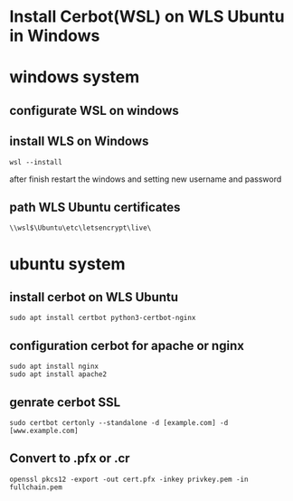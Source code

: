 # Install Cerbot(WSL) on WLS Ubuntu in Windows

# windows system

## configurate WSL on windows

## install WLS on Windows
```
wsl --install
```
after finish restart the windows and setting new username and password

## path WLS Ubuntu certificates
```
\\wsl$\Ubuntu\etc\letsencrypt\live\
```
# ubuntu system

## install cerbot on WLS Ubuntu
```
sudo apt install certbot python3-certbot-nginx
```
## configuration cerbot for apache or nginx
```
sudo apt install nginx
sudo apt install apache2
```
## genrate cerbot SSL
```
sudo certbot certonly --standalone -d [example.com] -d [www.example.com]
```
## Convert to .pfx or .cr
```
openssl pkcs12 -export -out cert.pfx -inkey privkey.pem -in fullchain.pem
```
